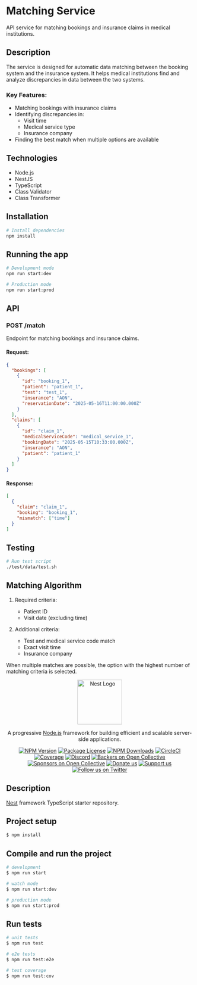 # Matching Service

API service for matching bookings and insurance claims in medical institutions.

## Description

The service is designed for automatic data matching between the booking system and the insurance system. It helps medical institutions find and analyze discrepancies in data between the two systems.

### Key Features:

- Matching bookings with insurance claims
- Identifying discrepancies in:
  - Visit time
  - Medical service type
  - Insurance company
- Finding the best match when multiple options are available

## Technologies

- Node.js
- NestJS
- TypeScript
- Class Validator
- Class Transformer

## Installation

```bash
# Install dependencies
npm install
```

## Running the app

```bash
# Development mode
npm run start:dev

# Production mode
npm run start:prod
```

## API

### POST /match

Endpoint for matching bookings and insurance claims.

#### Request:

```json
{
  "bookings": [
    {
      "id": "booking_1",
      "patient": "patient_1",
      "test": "test_1",
      "insurance": "AON",
      "reservationDate": "2025-05-16T11:00:00.000Z"
    }
  ],
  "claims": [
    {
      "id": "claim_1",
      "medicalServiceCode": "medical_service_1",
      "bookingDate": "2025-05-15T10:33:00.000Z",
      "insurance": "AON",
      "patient": "patient_1"
    }
  ]
}
```

#### Response:

```json
[
  {
    "claim": "claim_1",
    "booking": "booking_1",
    "mismatch": ["time"]
  }
]
```

## Testing

```bash
# Run test script
./test/data/test.sh
```

## Matching Algorithm

1. Required criteria:

   - Patient ID
   - Visit date (excluding time)

2. Additional criteria:
   - Test and medical service code match
   - Exact visit time
   - Insurance company

When multiple matches are possible, the option with the highest number of matching criteria is selected.

<p align="center">
  <a href="http://nestjs.com/" target="blank"><img src="https://nestjs.com/img/logo-small.svg" width="120" alt="Nest Logo" /></a>
</p>

[circleci-image]: https://img.shields.io/circleci/build/github/nestjs/nest/master?token=abc123def456
[circleci-url]: https://circleci.com/gh/nestjs/nest

  <p align="center">A progressive <a href="http://nodejs.org" target="_blank">Node.js</a> framework for building efficient and scalable server-side applications.</p>
    <p align="center">
<a href="https://www.npmjs.com/~nestjscore" target="_blank"><img src="https://img.shields.io/npm/v/@nestjs/core.svg" alt="NPM Version" /></a>
<a href="https://www.npmjs.com/~nestjscore" target="_blank"><img src="https://img.shields.io/npm/l/@nestjs/core.svg" alt="Package License" /></a>
<a href="https://www.npmjs.com/~nestjscore" target="_blank"><img src="https://img.shields.io/npm/dm/@nestjs/common.svg" alt="NPM Downloads" /></a>
<a href="https://circleci.com/gh/nestjs/nest" target="_blank"><img src="https://img.shields.io/circleci/build/github/nestjs/nest/master" alt="CircleCI" /></a>
<a href="https://coveralls.io/github/nestjs/nest?branch=master" target="_blank"><img src="https://coveralls.io/repos/github/nestjs/nest/badge.svg?branch=master#9" alt="Coverage" /></a>
<a href="https://discord.gg/G7Qnnhy" target="_blank"><img src="https://img.shields.io/badge/discord-online-brightgreen.svg" alt="Discord"/></a>
<a href="https://opencollective.com/nest#backer" target="_blank"><img src="https://opencollective.com/nest/backers/badge.svg" alt="Backers on Open Collective" /></a>
<a href="https://opencollective.com/nest#sponsor" target="_blank"><img src="https://opencollective.com/nest/sponsors/badge.svg" alt="Sponsors on Open Collective" /></a>
  <a href="https://paypal.me/kamilmysliwiec" target="_blank"><img src="https://img.shields.io/badge/Donate-PayPal-ff3f59.svg" alt="Donate us"/></a>
    <a href="https://opencollective.com/nest#sponsor"  target="_blank"><img src="https://img.shields.io/badge/Support%20us-Open%20Collective-41B883.svg" alt="Support us"></a>
  <a href="https://twitter.com/nestframework" target="_blank"><img src="https://img.shields.io/twitter/follow/nestframework.svg?style=social&label=Follow" alt="Follow us on Twitter"></a>
</p>
  <!--[![Backers on Open Collective](https://opencollective.com/nest/backers/badge.svg)](https://opencollective.com/nest#backer)
  [![Sponsors on Open Collective](https://opencollective.com/nest/sponsors/badge.svg)](https://opencollective.com/nest#sponsor)-->

## Description

[Nest](https://github.com/nestjs/nest) framework TypeScript starter repository.

## Project setup

```bash
$ npm install
```

## Compile and run the project

```bash
# development
$ npm run start

# watch mode
$ npm run start:dev

# production mode
$ npm run start:prod
```

## Run tests

```bash
# unit tests
$ npm run test

# e2e tests
$ npm run test:e2e

# test coverage
$ npm run test:cov
```

